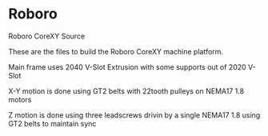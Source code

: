 Roboro
======

Roboro CoreXY Source

These are the files to build the Roboro CoreXY machine platform.

Main frame uses 2040 V-Slot Extrusion with some supports out of 2020 V-Slot

X-Y motion is done using GT2 belts with 22tooth pulleys on NEMA17 1.8 motors

Z motion is done using three leadscrews drivin by a single NEMA17 1.8 using GT2 belts to maintain sync

